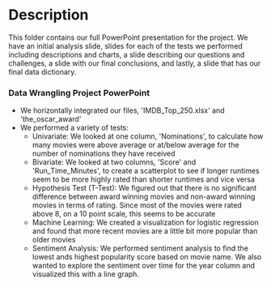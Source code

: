 # Description
This folder contains our full PowerPoint presentation for the project. We have an initial analysis slide, slides for each of the tests we performed including descriptions and charts, a slide describing our questions and challenges, a slide with our final conclusions, and lastly, a slide that has our final data dictionary.

### Data Wrangling Project PowerPoint
- We horizontally integrated our files, 'IMDB_Top_250.xlsx' and 'the_oscar_award'
- We performed a variety of tests:
  - Univariate: We looked at one column, 'Nominations', to calculate how many movies were above average or at/below average for the number of nominations they have received
  - Bivariate: We looked at two columns, 'Score' and 'Run_Time_Minutes', to create a scatterplot to see if longer runtimes seem to be more highly rated than shorter runtimes and vice versa
  - Hypothesis Test (T-Test): We figured out that there is no significant difference between award winning movies and non-award winning movies in terms of rating. Since most of the movies were rated above 8, on a 10 point scale, this seems to be accurate
  - Machine Learning: We created a visualization for logistic regression and found that more recent movies are a little bit more popular than older movies
  - Sentiment Analysis: We performed sentiment analysis to find the lowest ands highest popularity score based on movie name. We also wanted to explore the sentiment over time for the year column and visualized this with a line graph.
